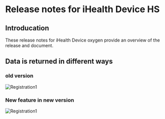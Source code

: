 # Release notes for iHealth Device HS

## Introducation

These release notes for iHealth Device oxygen provide an overview of the release and document.

## Data is returned in different ways

### old version

![Registration1](https://shiva-hack.github.io/iHealthDeviceLabs-Android/blob/master/public/iHealth_device_Oxygen_old.png?raw=true)

### New feature in new version

![Registration1](https://shiva-hack.github.io/iHealthDeviceLabs-Android/blob/master/public/iHealth_device_Oxygen_new.png?raw=true)
